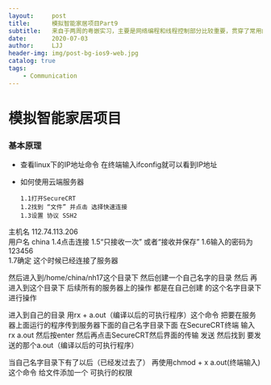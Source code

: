 ```yaml
---
layout:     post
title:      模拟智能家居项目Part9
subtitle:   来自于两周的粤嵌实习，主要是网络编程和线程控制部分比较重要，贯穿了常用的C语言用法，值得做一个复盘,共有11个部分，本节介绍了云服务器的使用。
date:       2020-07-03
author:     LJJ
header-img: img/post-bg-ios9-web.jpg
catalog: true
tags:
    - Communication
---
```


# 模拟智能家居项目

### 基本原理

- 查看linux下的IP地址命令
  	在终端输入ifconfig就可以看到IP地址
  
- 如何使用云端服务器
  ```
  1.1打开SecureCRT
  1.2找到 “文件” 并点击 选择快速连接
  1.3设置 协议 SSH2  
主机名 112.74.113.206						
  用户名 china
  1.4点击连接 
  1.5“只接收一次” 或者“接收并保存”
  1.6输入的密码为 123456	
  1.7确定 
  这个时候已经连接了服务器
  
  然后进入到/home/china/nh17这个目录下 然后创建一个自己名字的目录
  然后 再进入到这个目录下 后续所有的服务器上的操作 都是在自己创建
  的这个名字目录下进行操作
  
  进入到自己的目录 用rx + a.out（编译以后的可执行程序）这个命令
  把要在服务器上面运行的程序传到服务器下面的自己名字目录下面
  在SecureCRT终端 输入 rx a.out 然后按enter 
  然后再点击SecureCRT然后界面的传输 发送 然后找到
  要发送的那个a.out（编译以后的可执行程序）
  
  当自己名字目录下有了以后（已经发过去了）
  再使用chmod + x a.out(终端输入) 这个命令 给文件添加一个
  可执行的权限
  ```
  
  

 